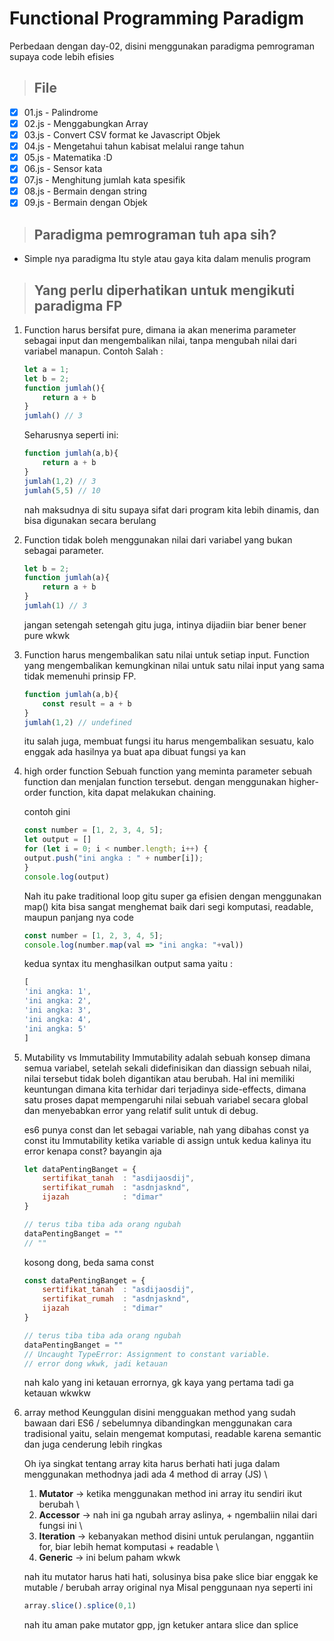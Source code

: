 # Functional Programming Paradigm
Perbedaan dengan day-02, disini menggunakan paradigma pemrograman supaya code lebih efisies
>## File
- [x] 01.js - Palindrome
- [x] 02.js - Menggabungkan Array
- [x] 03.js - Convert CSV format ke Javascript Objek
- [x] 04.js - Mengetahui tahun kabisat melalui range tahun
- [x] 05.js - Matematika :D
- [x] 06.js - Sensor kata
- [x] 07.js - Menghitung jumlah kata spesifik
- [x] 08.js - Bermain dengan string
- [x] 09.js - Bermain dengan Objek

>## Paradigma pemrograman tuh apa sih?
- Simple nya paradigma Itu style atau gaya kita dalam menulis program

>## Yang perlu diperhatikan untuk mengikuti paradigma FP
 1. Function harus bersifat pure, dimana ia akan menerima parameter sebagai input dan mengembalikan nilai, tanpa mengubah nilai dari variabel manapun.
    Contoh Salah :
    ```javascript
    let a = 1;
    let b = 2;
    function jumlah(){
        return a + b
    }
    jumlah() // 3
    ```

    Seharusnya seperti ini:
    ```javascript
    function jumlah(a,b){
        return a + b
    }
    jumlah(1,2) // 3
    jumlah(5,5) // 10
    ```
    nah maksudnya di situ supaya sifat dari program kita lebih dinamis, dan bisa digunakan secara berulang


2. Function tidak boleh menggunakan nilai dari variabel yang bukan sebagai parameter.
    ```javascript
    let b = 2;
    function jumlah(a){
        return a + b
    }
    jumlah(1) // 3
    ```
    jangan setengah setengah gitu juga, intinya dijadiin biar bener bener pure wkwk

3. Function harus mengembalikan satu nilai untuk setiap input. Function yang mengembalikan kemungkinan nilai untuk satu nilai input yang sama tidak memenuhi prinsip FP.
    ```javascript
    function jumlah(a,b){
        const result = a + b
    }
    jumlah(1,2) // undefined
    ```
    itu salah juga, membuat fungsi itu harus mengembalikan sesuatu, kalo enggak ada hasilnya ya buat apa dibuat fungsi ya kan


4. high order function
    Sebuah function yang meminta parameter sebuah function dan menjalan function tersebut.
    dengan menggunakan higher-order function, kita dapat melakukan chaining. 

    contoh gini
    ```javascript
    const number = [1, 2, 3, 4, 5];
    let output = []
    for (let i = 0; i < number.length; i++) {
    output.push("ini angka : " + number[i]);
    }
    console.log(output)
    ```
    Nah itu pake traditional loop gitu super ga efisien
    dengan menggunakan map() kita bisa sangat menghemat baik dari segi komputasi, readable, maupun panjang nya code
    ```javascript
    const number = [1, 2, 3, 4, 5];
    console.log(number.map(val => "ini angka: "+val))
    ```
    kedua syntax itu menghasilkan output sama yaitu :
    ```javascript
    [
    'ini angka: 1',
    'ini angka: 2',
    'ini angka: 3',
    'ini angka: 4',
    'ini angka: 5'
    ]
    ```

5. Mutability vs Immutability
    Immutability adalah sebuah konsep dimana semua variabel, setelah sekali didefinisikan dan diassign sebuah nilai, nilai tersebut tidak boleh digantikan atau berubah.
    Hal ini memiliki keuntungan dimana kita terhidar dari terjadinya side-effects,
    dimana satu proses dapat mempengaruhi nilai sebuah variabel secara global dan menyebabkan error yang relatif sulit untuk di debug.

    es6 punya const dan let sebagai variable, 
    nah yang dibahas const ya
    const itu Immutability ketika variable di assign untuk kedua kalinya itu error
    kenapa const?
    bayangin aja
    ```javascript
    let dataPentingBanget = {
        sertifikat_tanah  : "asdijaosdij",
        sertifikat_rumah  : "asdnjasknd",
        ijazah            : "dimar"
    }

    // terus tiba tiba ada orang ngubah
    dataPentingBanget = ""
    // ""
    ```
    kosong dong, beda sama const
    ```javascript
    const dataPentingBanget = {
        sertifikat_tanah  : "asdijaosdij",
        sertifikat_rumah  : "asdnjasknd",
        ijazah            : "dimar"
    }

    // terus tiba tiba ada orang ngubah
    dataPentingBanget = ""
    // Uncaught TypeError: Assignment to constant variable.
    // error dong wkwk, jadi ketauan
    ```
    nah kalo yang ini ketauan errornya, gk kaya yang pertama tadi ga ketauan wkwkw

6. array method 
    Keunggulan disini mengguakan method yang sudah bawaan dari ES6 / sebelumnya dibandingkan 
    menggunakan cara tradisional yaitu, selain mengemat komputasi, readable karena semantic
    dan juga cenderung lebih ringkas

    Oh iya singkat tentang array kita harus berhati hati juga dalam menggunakan methodnya
    jadi ada 4 method di array (JS) \
    1. **Mutator** -> ketika menggunakan method ini array itu sendiri ikut berubah \
    1. **Accessor** -> nah ini ga ngubah array aslinya, + ngembaliin nilai dari fungsi ini \
    1. **Iteration** -> kebanyakan method disini untuk perulangan, nggantiin for, biar lebih hemat komputasi + readable \
    1. **Generic** -> ini belum paham wkwk

    nah itu mutator harus hati hati, solusinya bisa pake slice biar enggak ke mutable / berubah array original nya
    Misal penggunaan nya seperti ini
    ```javascript
    array.slice().splice(0,1)
    ```
    nah itu aman pake mutator gpp, jgn ketuker antara slice dan splice




